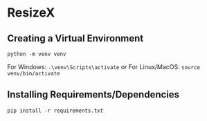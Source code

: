 <h1>ResizeX</h1>
<h2>Creating a Virtual Environment</h2>
<code>python -m venv venv</code>
<p>For Windows: <code>.\venv\Scripts\activate</code> or For Linux/MacOS: <code>source venv/bin/activate</code></p>
<h2>Installing Requirements/Dependencies</h2>
<p><code>pip install -r requirements.txt</code><p>
